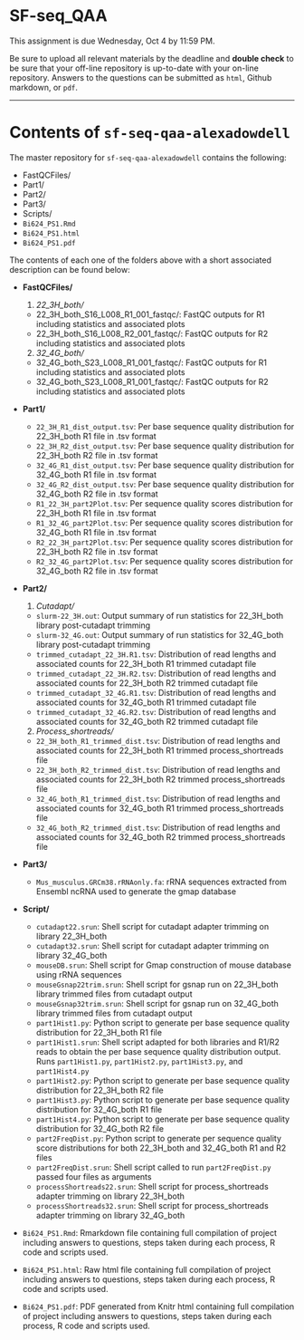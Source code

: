 # SF-seq_QAA

This assignment is due Wednesday, Oct 4 by 11:59 PM.

Be sure to upload all relevant materials by the deadline and **double check** to be sure that your off-line repository is up-to-date with your on-line repository. Answers to the questions can be submitted as ```html```, Github markdown, or ```pdf```.

------------------------------------------------------------------------------------------------------------------------------
# Contents of `sf-seq-qaa-alexadowdell`

The master repository for `sf-seq-qaa-alexadowdell` contains the following:
- FastQCFiles/
- Part1/	
- Part2/
- Part3/	
- Scripts/
- `Bi624_PS1.Rmd`
- `Bi624_PS1.html`
- `Bi624_PS1.pdf`	

The contents of each one of the folders above with a short associated description can be found below:

- **FastQCFiles/**
  1. *22_3H_both/*
    - 22_3H_both_S16_L008_R1_001_fastqc/: FastQC outputs for R1 including statistics and associated plots
    - 22_3H_both_S16_L008_R2_001_fastqc/: FastQC outputs for R2 including statistics and associated plots
  2. *32_4G_both/*
    - 32_4G_both_S23_L008_R1_001_fastqc/: FastQC outputs for R1 including statistics and associated plots
    - 32_4G_both_S23_L008_R1_001_fastqc/: FastQC outputs for R2 including statistics and associated plots

- **Part1/**
  - `22_3H_R1_dist_output.tsv`: Per base sequence quality distribution for 22_3H_both R1 file in .tsv format
  - `22_3H_R2_dist_output.tsv`: Per base sequence quality distribution for 22_3H_both R2 file in .tsv format
  - `32_4G_R1_dist_output.tsv`: Per base sequence quality distribution for 32_4G_both R1 file in .tsv format
  - `32_4G_R2_dist_output.tsv`: Per base sequence quality distribution for 32_4G_both R2 file in .tsv format
  - `R1_22_3H_part2Plot.tsv`: Per sequence quality scores distribution for 22_3H_both R1 file in .tsv format
  - `R1_32_4G_part2Plot.tsv`: Per sequence quality scores distribution for 32_4G_both R1 file in .tsv format
  - `R2_22_3H_part2Plot.tsv`: Per sequence quality scores distribution for 22_3H_both R2 file in .tsv format
  - `R2_32_4G_part2Plot.tsv`: Per sequence quality scores distribution for 32_4G_both R2 file in .tsv format
  
- **Part2/**
  1. *Cutadapt/*
    - `slurm-22_3H.out`: Output summary of run statistics for 22_3H_both library post-cutadapt trimming
    - `slurm-32_4G.out`: Output summary of run statistics for 32_4G_both library post-cutadapt trimming
    - `trimmed_cutadapt_22_3H.R1.tsv`: Distribution of read lengths and associated counts for 22_3H_both R1 trimmed cutadapt file
    - `trimmed_cutadapt_22_3H.R2.tsv`: Distribution of read lengths and associated counts for 22_3H_both R2 trimmed cutadapt file
    - `trimmed_cutadapt_32_4G.R1.tsv`: Distribution of read lengths and associated counts for 32_4G_both R1 trimmed cutadapt file
    - `trimmed_cutadapt_32_4G.R2.tsv`: Distribution of read lengths and associated counts for 32_4G_both R2 trimmed cutadapt file
    
  2. *Process_shortreads/*
    - `22_3H_both_R1_trimmed_dist.tsv`: Distribution of read lengths and associated counts for 22_3H_both R1 trimmed process_shortreads file
    - `22_3H_both_R2_trimmed_dist.tsv`: Distribution of read lengths and associated counts for 22_3H_both R2 trimmed process_shortreads file
    - `32_4G_both_R1_trimmed_dist.tsv`: Distribution of read lengths and associated counts for 32_4G_both R1 trimmed process_shortreads file 
    - `32_4G_both_R2_trimmed_dist.tsv`: Distribution of read lengths and associated counts for 32_4G_both R2 trimmed process_shortreads file

- **Part3/**
  - `Mus_musculus.GRCm38.rRNAonly.fa`: rRNA sequences extracted from Ensembl ncRNA used to generate the gmap database

- **Script/**
  - `cutadapt22.srun`: Shell script for cutadapt adapter trimming on library 22_3H_both
  - `cutadapt32.srun`: Shell script for cutadapt adapter trimming on library 32_4G_both
  - `mouseDB.srun`: Shell script for Gmap construction of mouse database using rRNA sequences
  - `mouseGsnap22trim.srun`: Shell script for gsnap run on 22_3H_both library trimmed files from cutadapt output
  - `mouseGsnap32trim.srun`: Shell script for gsnap run on 32_4G_both library trimmed files from cutadapt output
  - `part1Hist1.py`: Python script to generate per base sequence quality distribution for 22_3H_both R1 file
  - `part1Hist1.srun`: Shell script adapted for both libraries and R1/R2 reads to obtain the per base sequence quality distribution output. Runs `part1Hist1.py`, `part1Hist2.py`, `part1Hist3.py`, and `part1Hist4.py`
  - `part1Hist2.py`: Python script to generate per base sequence quality distribution for 22_3H_both R2 file
  - `part1Hist3.py`: Python script to generate per base sequence quality distribution for 32_4G_both R1 file
  - `part1Hist4.py`: Python script to generate per base sequence quality distribution for 32_4G_both R2 file
  - `part2FreqDist.py`: Python script to generate per sequence quality score distributions for both 22_3H_both and 32_4G_both R1 and R2 files 
  - `part2FreqDist.srun`: Shell script called to run `part2FreqDist.py` passed four files as arguments
  - `processShortreads22.srun`: Shell script for process_shortreads adapter trimming on library 22_3H_both
  - `processShortreads32.srun`: Shell script for process_shortreads adapter trimming on library 32_4G_both


- `Bi624_PS1.Rmd`: Rmarkdown file containing full compilation of project including answers to questions, steps taken during each process, R code and scripts used. 

- `Bi624_PS1.html`: Raw html file containing full compilation of project including answers to questions, steps taken during each process, R code and scripts used. 

- `Bi624_PS1.pdf`: PDF generated from Knitr html containing full compilation of project including answers to questions, steps taken during each process, R code and scripts used. 







